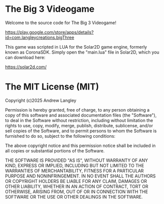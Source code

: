 # The Big 3 Videogame

Welcome to the source code for The Big 3 Videogame!

https://play.google.com/store/apps/details?id=com.langleycreations.bigThree

This game was scripted in LUA for the Solar2D game engine, formerly known as CoronaSDK. Simply open the "main.lua" file in Solar2D, which you can download here:

https://solar2d.com/

# The MIT License (MIT)

Copyright (c)2025 Andrew Langley

Permission is hereby granted, free of charge, to any person obtaining a copy of this software and associated documentation files (the "Software"), to deal in the Software without restriction, including without limitation the rights to use, copy, modify, merge, publish, distribute, sublicense, and/or sell copies of the Software, and to permit persons to whom the Software is furnished to do so, subject to the following conditions:

The above copyright notice and this permission notice shall be included in all copies or substantial portions of the Software.

THE SOFTWARE IS PROVIDED "AS IS", WITHOUT WARRANTY OF ANY KIND, EXPRESS OR IMPLIED, INCLUDING BUT NOT LIMITED TO THE WARRANTIES OF MERCHANTABILITY, FITNESS FOR A PARTICULAR PURPOSE AND NONINFRINGEMENT. IN NO EVENT SHALL THE AUTHORS OR COPYRIGHT HOLDERS BE LIABLE FOR ANY CLAIM, DAMAGES OR OTHER LIABILITY, WHETHER IN AN ACTION OF CONTRACT, TORT OR OTHERWISE, ARISING FROM, OUT OF OR IN CONNECTION WITH THE SOFTWARE OR THE USE OR OTHER DEALINGS IN THE SOFTWARE.
